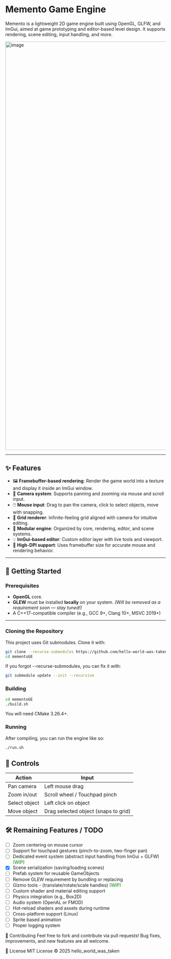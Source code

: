 # Memento Game Engine

Memento is a lightweight 2D game engine built using OpenGL, GLFW, and ImGui, aimed at game prototyping and editor-based level design. It supports rendering, scene editing, input handling, and more.

<img width="1279" alt="image" src="https://github.com/user-attachments/assets/bfe9ef84-afdf-4ab2-90bb-c9424ae12489" />


---

## ✨ Features

- 🖼️ **Framebuffer-based rendering**: Render the game world into a texture and display it inside an ImGui window.
- 🧭 **Camera system**: Supports panning and zooming via mouse and scroll input.
- 🖱️ **Mouse input**: Drag to pan the camera, click to select objects, move with snapping.
- 🧱 **Grid renderer**: Infinite-feeling grid aligned with camera for intuitive editing.
- 🧩 **Modular engine**: Organized by core, rendering, editor, and scene systems.
- 💡 **ImGui-based editor**: Custom editor layer with live tools and viewport.
- 🎯 **High-DPI support**: Uses framebuffer size for accurate mouse and rendering behavior.

---

## 🚀 Getting Started

### Prerequisites

- **OpenGL** core.
- **GLEW** must be installed **locally** on your system. *(Will be removed as a requirement soon — stay tuned!)*
- A C++17-compatible compiler (e.g., GCC 9+, Clang 10+, MSVC 2019+)

---

### Cloning the Repository

This project uses Git submodules. Clone it with:

```bash
git clone --recurse-submodules https://github.com/hello-world-was-taken/mementoGE.git
cd mementoGE
```
If you forgot --recurse-submodules, you can fix it with:

```bash
git submodule update --init --recursive
```

### Building
```bash
cd mementoGE
./build.sh
```
You will need CMake 3.26.4+.

### Running
After compiling, you can run the engine like so:

```bash
./run.sh
```

## 🧪 Controls

| Action           | Input                            |
|------------------|----------------------------------|
| Pan camera       | Left mouse drag                  |
| Zoom in/out      | Scroll wheel / Touchpad pinch    |
| Select object    | Left click on object             |
| Move object      | Drag selected object (snaps to grid) |

## 🛠️ Remaining Features / TODO

- [ ] Zoom centering on mouse cursor
- [ ] Support for touchpad gestures (pinch-to-zoom, two-finger pan)
- [ ] Dedicated event system (abstract input handling from ImGui + GLFW) <span style="color:green;">(WIP)</span>
- [x] Scene serialization (saving/loading scenes)
- [ ] Prefab system for reusable GameObjects
- [ ] Remove GLEW requirement by bundling or replacing
- [ ] Gizmo tools - (translate/rotate/scale handles) <span style="color:green;">(WIP)</span>
- [ ] Custom shader and material editing support
- [ ] Physics integration (e.g., Box2D)
- [ ] Audio system (OpenAL or FMOD)
- [ ] Hot-reload shaders and assets during runtime
- [ ] Cross-platform support (Linux)
- [ ] Sprite based animation
- [ ] Proper logging system

🤝 Contributing
Feel free to fork and contribute via pull requests! Bug fixes, improvements, and new features are all welcome.

📄 License
MIT License © 2025 hello_world_was_taken
